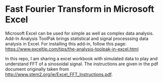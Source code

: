 # Fast Fourier Transform in Microsoft Excel

Microsoft Excel can be used for simple as well as complex data analysis. Add-In Analysis ToolPak brings statistical and signal processsing data analysis in Excel. For installing this add-in, follow this page: https://www.exceltip.com/tips/the-analysis-toolpak-in-excel.html

In this repo, I am sharing a excel workbook with simulated data to play and understand FFT of a sinosoidal signal. The instructions are given in the pdf document originally taken from http://www.stem2.org/je/Excel_FFT_Instructions.pdf.
